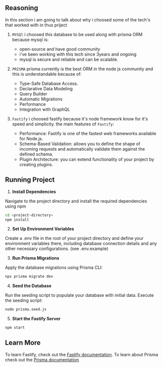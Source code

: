 ## Reasoning
In this section i am going to talk about why i choosed some of the tech's that worked with in thus priject

1. `MYSQl`
    i choosed this database to be used along with prisma ORM because mysql is:
    - open-source and have good community
    - i've been working with this tech since 3years and ongoing
    - mysql is secure and reliable and can be scalable.
   
2. `PRISMA`
    prisma currently is the best ORM in the node js community and this is understandable because of:
    - Type-Safe Database Access.
    - Declarative Data Modeling
    - Query Builder
    - Automatic Migrations
    - Performance
    - Integration with GraphQL

3. `Fastify`
    i choosed fastify because it's node framework know for it's speed and simplicity. the main features of `Fastify`:
    - Performance: Fastify is one of the fastest web frameworks available for Node.js.
    - Schema-Based Validation: allows you to define the shape of incoming requests and automatically validate them against the defined schema.
    - Plugin Architecture: you can extend functionality of your project by creating plugins.


## Running Project
1. **Install Dependencies**

Navigate to the project directory and install the required dependencies using npm

````bash
cd <project-directory>
npm install
````

2. **Set Up Environment Variables**

Create a .env file in the root of 
your project directory and define your environment variables there, including database connection details 
and any other necessary configurations. (see .env.example)

3. **Run Prisma Migrations**

Apply the database migrations using Prisma CLI:

````bash
npx prisma migrate dev
````

4. **Seed the Database**

Run the seeding script to populate your database with initial data. Execute the seeding script:

```bash
node prisma.seed.js
```

5. **Start the Fastify Server**

```bash
npm start
```
## Learn More

To learn Fastify, check out the [Fastify documentation](https://www.fastify.io/docs/latest/).
To learn about Prisma check out the [Prisma documentation](https://www.prisma.io/docs)
